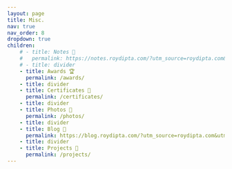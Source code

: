 ```yaml
---
layout: page
title: Misc.
nav: true
nav_order: 8
dropdown: true
children:
    # - title: Notes 📝
    #   permalink: https://notes.roydipta.com/?utm_source=roydipta.com&utm_medium=header
    # - title: divider
    - title: Awards 🏆
      permalink: /awards/
    - title: divider
    - title: Certificates 📜
      permalink: /certificates/
    - title: divider
    - title: Photos 📸
      permalink: /photos/
    - title: divider
    - title: Blog 📝
      permalink: https://blog.roydipta.com/?utm_source=roydipta.com&utm_medium=header
    - title: divider
    - title: Projects 📂
      permalink: /projects/
---
```

